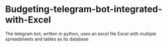 # Budgeting-telegram-bot-integrated-with-Excel
The telegram bot, written in python, uses an excel file Excel with multiple spreadsheets and tables as its database
